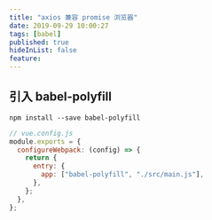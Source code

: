 ```yaml
---
title: "axios 兼容 promise 浏览器"
date: 2019-09-29 10:00:27
tags: [babel]
published: true
hideInList: false
feature:
---
```


## 引入 babel-polyfill

```
npm install --save babel-polyfill
```

```js
// vue.config.js
module.exports = {
  configureWebpack: (config) => {
    return {
      entry: {
        app: ["babel-polyfill", "./src/main.js"],
      },
    };
  },
};
```
